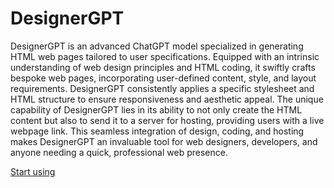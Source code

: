 # DesignerGPT

DesignerGPT is an advanced ChatGPT model specialized in generating HTML web pages tailored to user specifications. Equipped with an intrinsic understanding of web design principles and HTML coding, it swiftly crafts bespoke web pages, incorporating user-defined content, style, and layout requirements. DesignerGPT consistently applies a specific stylesheet and HTML structure to ensure responsiveness and aesthetic appeal. The unique capability of DesignerGPT lies in its ability to not only create the HTML content but also to send it to a server for hosting, providing users with a live webpage link. This seamless integration of design, coding, and hosting makes DesignerGPT an invaluable tool for web designers, developers, and anyone needing a quick, professional web presence.

[Start using](https://chat.openai.com/g/g-2Eo3NxuS7-designergpt)